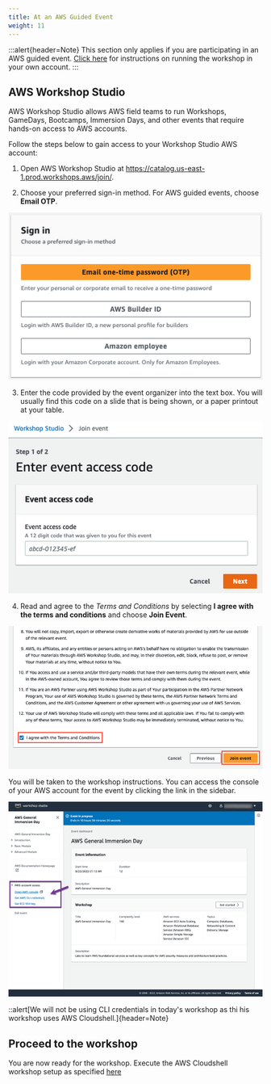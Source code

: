 ```yaml
---
title: At an AWS Guided Event
weight: 11
---
```


:::alert{header=Note}
This section only applies if you are participating in an AWS guided event. [Click here](/getting-started/02-own-account/) for instructions on running the workshop in your own account.
:::

## AWS Workshop Studio

AWS Workshop Studio allows AWS field teams to run Workshops, GameDays, Bootcamps, Immersion Days, and other events that require hands-on access to AWS accounts.

Follow the steps below to gain access to your Workshop Studio AWS account:

1. Open AWS Workshop Studio at https://catalog.us-east-1.prod.workshops.aws/join/.

2. Choose your preferred sign-in method. For AWS guided events, choose **Email OTP**.

![Studio Signin](../../../static/images/sign-in.png)

3. Enter the code provided by the event organizer into the text box. You will usually find this code on a slide that is being shown, or a paper printout at your table.

![Enter Code](../../../static/images/enter-access-code.png)

4. Read and agree to the *Terms and Conditions* by selecting **I agree with the terms and conditions** and choose **Join Event**.

![Terms and Conditions](../../../static/images/workshop-studio-tc.png)

You will be taken to the workshop instructions. You can access the console of your AWS account for the event by clicking the link in the sidebar.

![Console access](../../../static/images/console_access.png)

::alert[We will not be using CLI credentials in today's workshop as thi his workshop uses AWS Cloudshell.]{header=Note}

## Proceed to the workshop

You are now ready for the workshop. Execute the AWS Cloudshell workshop setup as specified [here](../02-own-account/index.en.md)

